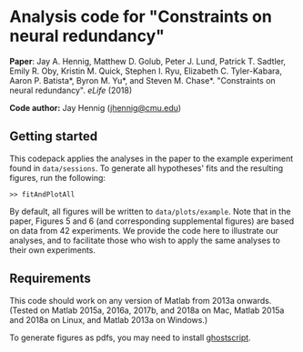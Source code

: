 # Analysis code for "Constraints on neural redundancy"

__Paper__: Jay A. Hennig, Matthew D. Golub, Peter J. Lund, Patrick T. Sadtler, Emily R. Oby, Kristin M. Quick, Stephen I. Ryu, Elizabeth C. Tyler-Kabara, Aaron P. Batista*, Byron M. Yu*, and Steven M. Chase*. "Constraints on neural redundancy". _eLife_ (2018)

__Code author:__ Jay Hennig (jhennig@cmu.edu)

## Getting started

This codepack applies the analyses in the paper to the example experiment found in `data/sessions`. To generate all hypotheses' fits and the resulting figures, run the following:

```
>> fitAndPlotAll
```

By default, all figures will be written to `data/plots/example`. Note that in the paper, Figures 5 and 6 (and corresponding supplemental figures) are based on data from 42 experiments. We provide the code here to illustrate our analyses, and to facilitate those who wish to apply the same analyses to their own experiments.

## Requirements

This code should work on any version of Matlab from 2013a onwards. (Tested on Matlab 2015a, 2016a, 2017b, and 2018a on Mac, Matlab 2015a and 2018a on Linux, and Matlab 2013a on Windows.)

To generate figures as pdfs, you may need to install [ghostscript](https://ghostscript.com/).
